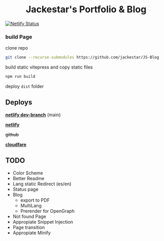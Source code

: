 <h1 align="center">Jackestar's Portfolio & Blog</h1>

[![Netlify Status](https://api.netlify.com/api/v1/badges/74b08afd-bbd2-424c-b0c2-0dfa1dc0896e/deploy-status)](https://app.netlify.com/sites/jackestar/deploys)

### build Page

clone repo
```bash
git clone --recurse-submodules https://github.com/jackestar/JS-Blog 
```

build static vitepress and copy static files
```bash
npm run build
```
deploy `dist` folder

## Deploys

[**netlify dev-branch**](https://jackestardev.netlify.app/) (main)

[**netlify**](https://jackestar.netlify.app/)

~~github~~

[**cloudfare**](https://jackestar.pages.dev/)

## TODO

* Color Scheme
* Better Readme
* Lang static Redirect (es/en)
* Status page
* Blog
    - export to PDF
    - MultiLang
    - Prerender for OpenGraph
* Not found Page
* Appropiate Snippet Injection
* Page transition
* Appropiate Minify